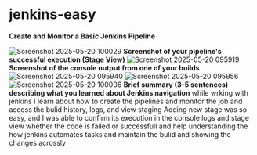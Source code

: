 # jenkins-easy
**Create and Monitor a Basic Jenkins Pipeline**

![Screenshot 2025-05-20 100029](https://github.com/user-attachments/assets/820b451e-5da5-45c6-bf4e-5677e81e0f0a)
**Screenshot of your pipeline's successful execution (Stage View)**
![Screenshot 2025-05-20 095919](https://github.com/user-attachments/assets/519bdfdd-f096-4f2d-9764-98c8d1068b55)
**Screenshot of the console output from one of your builds**
![Screenshot 2025-05-20 095940](https://github.com/user-attachments/assets/654ca7bf-b198-4fc6-8c63-00de6fc1a3ad)
![Screenshot 2025-05-20 095956](https://github.com/user-attachments/assets/01b13f3f-746f-46f3-951d-cba049b42b04)
![Screenshot 2025-05-20 100006](https://github.com/user-attachments/assets/4bdd92d6-0241-4438-9b12-4fe8a37110b1)
**Brief summary (3-5 sentences) describing what you learned about Jenkins navigation**
while wrking with jenkins I learn about how to create the pipelines and monitor the job and access the bulid history, logs, and view staging
Adding new stage was so easy, and I was able to confirm its execution in the console logs and stage view whether the code is failed or successfull and help understanding the how jenkins automates tasks and maintain the bulid 
and showing the changes acrossly
